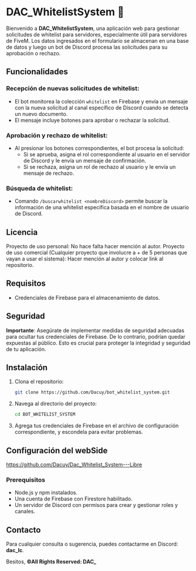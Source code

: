 # DAC_WhitelistSystem 🌟

Bienvenido a **DAC_WhitelistSystem**, una aplicación web para gestionar solicitudes de whitelist para servidores, especialmente útil para servidores de FiveM. Los datos ingresados en el formulario se almacenan en una base de datos y luego un bot de Discord procesa las solicitudes para su aprobación o rechazo.

## Funcionalidades

### Recepción de nuevas solicitudes de whitelist:

- El bot monitorea la colección `whitelist` en Firebase y envía un mensaje con la nueva solicitud al canal específico de Discord cuando se detecta un nuevo documento.
- El mensaje incluye botones para aprobar o rechazar la solicitud.

### Aprobación y rechazo de whitelist:

- Al presionar los botones correspondientes, el bot procesa la solicitud:
  - Si se aprueba, asigna el rol correspondiente al usuario en el servidor de Discord y le envía un mensaje de confirmación.
  - Si se rechaza, asigna un rol de rechazo al usuario y le envía un mensaje de rechazo.

### Búsqueda de whitelist:

- Comando `/buscarwhitelist <nombreDiscord>` permite buscar la información de una whitelist específica basada en el nombre de usuario de Discord.

## Licencia
Proyecto de uso personal: No hace falta hacer mención al autor.
Proyecto de uso comercial (Cualquier proyecto que involucre a + de 5 personas que vayan a usar el sistema): Hacer mención al autor y colocar link al repositorio.

## Requisitos
- Credenciales de Firebase para el almacenamiento de datos.

## Seguridad
**Importante**: Asegúrate de implementar medidas de seguridad adecuadas para ocultar tus credenciales de Firebase. De lo contrario, podrían quedar expuestas al público. Esto es crucial para proteger la integridad y seguridad de tu aplicación.

## Instalación
1. Clona el repositorio:
    ```bash
    git clone https://github.com/Dacuy/bot_whitelist_system.git
    ```
2. Navega al directorio del proyecto:
    ```bash
    cd BOT_WHITELIST_SYSTEM

4. Agrega tus credenciales de Firebase en el archivo de configuración correspondiente, y escondela para evitar problemas.

## Configuración del webSide
https://github.com/Dacuy/Dac_Whitelist_System---Libre

### Prerequisitos

- Node.js y npm instalados.
- Una cuenta de Firebase con Firestore habilitado.
- Un servidor de Discord con permisos para crear y gestionar roles y canales.


## Contacto
Para cualquier consulta o sugerencia, puedes contactarme en Discord: **dac_lc**.

Besitos,
**©All Rights Reserved: DAC_**

